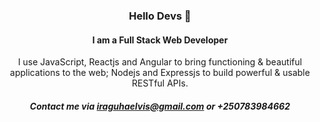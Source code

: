 <div align='center'>
  
### Hello Devs 👋
#### I am a Full Stack Web Developer

I use JavaScript, Reactjs and Angular to bring functioning & beautiful applications to the web; Nodejs and Expressjs to build powerful & usable RESTful APIs.

##### Contact me via [iraguhaelvis@gmail.com](mailto://iraguhaelvis@gmail.com) or +250783984662

</div>
